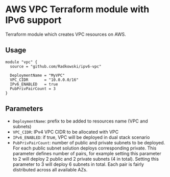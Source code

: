 # AWS VPC Terraform module with IPv6 support 

Terraform module which creates VPC resources on AWS.

## Usage

```hcl
module "vpc" {
  source = "github.com/Radkowski/ipv6-vpc"
  
  DeploymentName = "MyVPC"
  VPC_CIDR       = "10.0.0.0/16"
  IPv6_ENABLED   = true
  PubPrivPairCount = 3
}
```

## Parameters

* `DeploymentName`: prefix to be added to resources name (VPC and subnets)
* `VPC_CIDR`: IPv4 VPC CIDR to be allocated with VPC
* `IPv6_ENABLED`: if true, VPC will be deployed in dual stack scenario
* `PubPrivPairCount`: number of public and private subnets to be deployed. For each public subnet solution deploys corresponding private. This parameter defines number of pairs, for example setting this parameter to 2 will deploy 2 public and 2 private subnets (4 in total). Setting this parameter to 3 will deploy 6 subnets in total. Each pair is fairly distributed across all available AZs.

